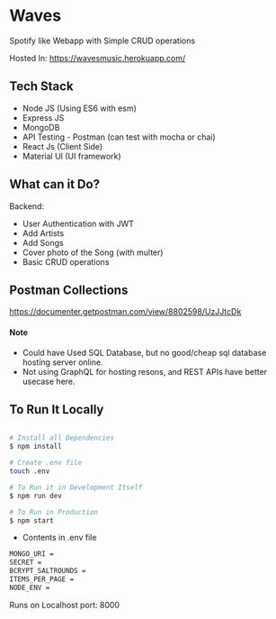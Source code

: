 # Waves

Spotify like Webapp with Simple CRUD operations

Hosted In: https://wavesmusic.herokuapp.com/

## Tech Stack

- Node JS (Using ES6 with esm)
- Express JS
- MongoDB
- API Testing - Postman (can test with mocha or chai)
- React Js (Client Side)
- Material UI (UI framework)

## What can it Do?

Backend:

- User Authentication with JWT
- Add Artists
- Add Songs
- Cover photo of the Song (with multer)
- Basic CRUD operations

## Postman Collections

https://documenter.getpostman.com/view/8802598/UzJJtcDk

#### Note

- Could have Used SQL Database, but no good/cheap sql database hosting server online.
- Not using GraphQL for hosting resons, and REST APIs have better usecase here.

## To Run It Locally

```bash

# Install all Dependencies
$ npm install

# Create .env file
touch .env

# To Run it in Development Itself
$ npm run dev

# To Run in Production
$ npm start

```

- Contents in .env file

```txt
MONGO_URI =
SECRET =
BCRYPT_SALTROUNDS =
ITEMS_PER_PAGE =
NODE_ENV =
```

Runs on Localhost port: 8000
